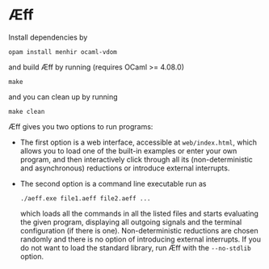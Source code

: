 # Æff

Install dependencies by

    opam install menhir ocaml-vdom

and build Æff by running (requires OCaml >= 4.08.0)

    make

and you can clean up by running

    make clean

Æff gives you two options to run programs: 

- The first option is a web interface,
  accessible at `web/index.html`, which allows you to load one of the built-in
  examples or enter your own program, and then interactively click through all its
  (non-deterministic and asynchronous) reductions or introduce external interrupts.

- The second option is a command line executable run as

      ./aeff.exe file1.aeff file2.aeff ...

  which loads all the commands in all the listed files and starts evaluating the
  given program, displaying all outgoing signals and the terminal configuration
  (if there is one). Non-deterministic reductions are chosen randomly and there is
  no option of introducing external interrupts. If you do not want to load the
  standard library, run Æff with the `--no-stdlib` option.
